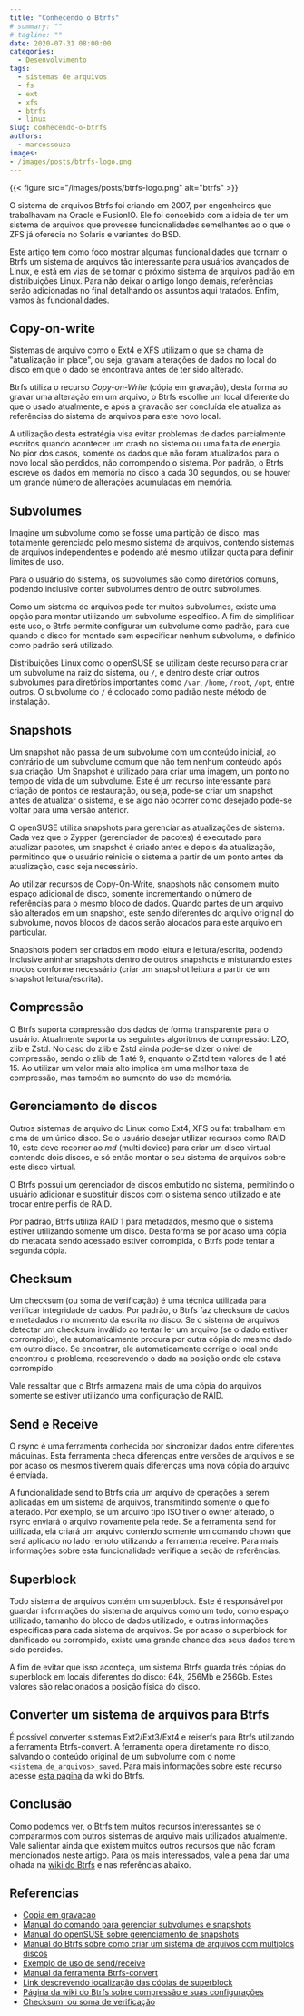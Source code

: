```yaml
---
title: "Conhecendo o Btrfs"
# summary: ""
# tagline: ""
date: 2020-07-31 08:00:00
categories:
  - Desenvolvimento
tags:
  - sistemas de arquivos
  - fs
  - ext
  - xfs
  - btrfs
  - linux
slug: conhecendo-o-btrfs
authors:
  - marcossouza
images:
- /images/posts/btrfs-logo.png
---
```


{{< figure src="/images/posts/btrfs-logo.png" alt="btrfs" >}}

O sistema de arquivos Btrfs foi criando em 2007, por engenheiros que trabalhavam na Oracle e FusionIO. Ele foi concebido com a ideia de ter um sistema de arquivos que provesse funcionalidades semelhantes ao o que o ZFS já oferecia no Solaris e variantes do BSD.

Este artigo tem como foco mostrar algumas funcionalidades que tornam o Btrfs um sistema de arquivos tão interessante para usuários avançados de Linux, e está em vias de se tornar o próximo sistema de arquivos padrão em distribuições Linux. Para não deixar o artigo longo demais, referências serão adicionadas no final detalhando os assuntos aqui tratados. Enfim, vamos às funcionalidades.

## Copy-on-write

Sistemas de arquivo como o Ext4 e XFS utilizam o que se chama de "atualização in place", ou seja, gravam alterações de dados no local do disco em que o dado se encontrava antes de ter sido alterado.

Btrfs utiliza o recurso *Copy-on-Write* (cópia em gravação), desta forma ao gravar uma alteração em um arquivo, o Btrfs escolhe um local diferente do que o usado atualmente, e após a gravação ser concluída ele atualiza as referências do sistema de arquivos para este novo local.

A utilização desta estratégia visa evitar problemas de dados parcialmente escritos quando  acontecer um crash no sistema ou uma falta de energia. No pior dos casos, somente os dados que não foram atualizados para o novo local são perdidos, não corrompendo o sistema. Por padrão, o Btrfs escreve os dados em memória no disco a cada 30 segundos, ou se houver um grande número de alterações acumuladas em memória.

## Subvolumes

Imagine um subvolume como se fosse uma partição de disco, mas totalmente gerenciado pelo mesmo sistema de arquivos, contendo sistemas de arquivos independentes e podendo até mesmo utilizar quota para definir limites de uso.

Para o usuário do sistema, os subvolumes são como diretórios comuns, podendo inclusive conter subvolumes dentro de outro subvolumes.

Como um sistema de arquivos pode ter muitos subvolumes, existe uma opção para montar utilizando um subvolume específico. A fim de simplificar este uso, o Btrfs permite configurar um subvolume como padrão, para que quando o disco for montado sem especificar nenhum subvolume, o definido como padrão será utilizado.

Distribuições Linux como o openSUSE se utilizam deste recurso para criar um subvolume na raiz do sistema, ou `/`, e dentro deste criar outros subvolumes para diretórios importantes como `/var`, `/home`, `/root`, `/opt`, entre outros. O subvolume do `/` é colocado como padrão neste método de instalação.

## Snapshots

Um snapshot não passa de um subvolume com um conteúdo inicial, ao contrário de um subvolume comum que não tem nenhum conteúdo após sua criação. Um Snapshot é utilizado para criar uma imagem, um ponto no tempo de vida de um subvolume. Este é um recurso interessante para criação de pontos de restauração, ou seja, pode-se criar um snapshot antes de atualizar o sistema, e se algo não ocorrer como desejado pode-se voltar para uma versão anterior.

O openSUSE utiliza snapshots para gerenciar as atualizações de sistema. Cada vez que o Zypper (gerenciador de pacotes) é executado para atualizar pacotes, um snapshot é criado antes e depois da atualização, permitindo que o usuário reinicie o sistema a partir de um ponto antes da atualização, caso seja necessário.

Ao utilizar recursos de Copy-On-Write, snapshots não consomem muito espaço adicional de disco, somente incrementando o número de referências para o mesmo bloco de dados. Quando partes de um arquivo são alterados em um snapshot, este sendo diferentes do arquivo original do subvolume, novos blocos de dados serão alocados para este arquivo em particular.

Snapshots podem ser criados em modo leitura e leitura/escrita, podendo inclusive aninhar snapshots dentro de outros snapshots e misturando estes modos conforme necessário (criar um snapshot leitura a partir de um snapshot leitura/escrita).

## Compressão

O Btrfs suporta compressão dos dados de forma transparente para o usuário. Atualmente suporta os seguintes algoritmos de compressão: LZO, zlib e Zstd. No caso do zlib e Zstd ainda pode-se dizer o nível de compressão, sendo o zlib de 1 até 9, enquanto o Zstd tem valores de 1 até 15. Ao utilizar um valor mais alto implica em uma melhor taxa de compressão, mas também no aumento do uso de memória.


## Gerenciamento de discos

Outros sistemas de arquivo do Linux como Ext4, XFS ou fat trabalham em cima de um único disco. Se o usuário desejar utilizar recursos como RAID 10, este deve recorrer ao *md* (multi device) para criar um disco virtual contendo dois discos, e só então montar o seu sistema de arquivos sobre este disco virtual.

O Btrfs possui um gerenciador de discos embutido no sistema, permitindo o usuário adicionar e substituir discos com o sistema sendo utilizado e até trocar entre perfis de RAID.

Por padrão, Btrfs utiliza RAID 1 para metadados, mesmo que o sistema estiver utilizando somente um disco. Desta forma se por acaso uma cópia do metadata sendo acessado estiver corrompida, o Btrfs pode tentar a segunda cópia.

## Checksum

Um checksum (ou soma de verificação) é uma técnica utilizada para verificar integridade de dados. Por padrão, o Btrfs faz checksum de dados e metadados no momento da escrita no disco. Se o sistema de arquivos detectar um checksum inválido ao tentar ler um arquivo (se o dado estiver corrompido), ele automaticamente procura por outra cópia do mesmo dado em outro disco. Se encontrar, ele automaticamente corrige o local onde encontrou o problema, reescrevendo o dado na posição onde ele estava corrompido.

Vale ressaltar que o Btrfs armazena mais de uma cópia do arquivos somente se estiver utilizando uma configuração de RAID.

## Send e Receive

O rsync é uma ferramenta conhecida por sincronizar dados entre diferentes máquinas. Esta ferramenta checa diferenças entre versões de arquivos e se por acaso os mesmos tiverem quais diferenças uma nova cópia do arquivo é enviada.

A funcionalidade send to Btrfs cria um arquivo de operações a serem aplicadas em um sistema de arquivos, transmitindo somente o que foi alterado. Por exemplo, se um arquivo tipo ISO tiver o owner alterado, o rsync enviará o arquivo novamente pela rede. Se a ferramenta send for utilizada, ela criará um arquivo contendo somente um comando chown que será aplicado no lado remoto utilizando a ferramenta receive. Para mais informações sobre esta funcionalidade verifique a seção de referências.

## Superblock

Todo sistema de arquivos contém um superblock. Este é responsável por guardar informações do sistema de arquivos como um todo, como espaço utilizado, tamanho do bloco de dados utilizado, e outras informações específicas para cada sistema de arquivos. Se por acaso o superblock for danificado ou corrompido, existe uma grande chance dos seus dados terem sido perdidos.

A fim de evitar que isso aconteça, um sistema Btrfs guarda três cópias do superblock em locais diferentes do disco: 64k, 256Mb e 256Gb. Estes valores são relacionados a posição física do disco.

## Converter um sistema de arquivos para Btrfs

É possível converter sistemas Ext2/Ext3/Ext4 e reiserfs para Btrfs utilizando a ferramenta Btrfs-convert. A ferramenta opera diretamente no disco, salvando o conteúdo original de um subvolume com o nome `<sistema_de_arquivos>_saved`. Para mais informações sobre este recurso acesse [esta página](https://btrfs.wiki.kernel.org/index.php/Conversion_from_Ext3) da wiki do Btrfs.

## Conclusão

Como podemos ver, o Btrfs tem muitos recursos interessantes se o compararmos com outros sistemas de arquivo mais utilizados atualmente. Vale salientar ainda que existem muitos outros recursos que não foram mencionados neste artigo. Para os mais interessados, vale a pena dar uma olhada na [wiki do Btrfs](https://btrfs.wiki.kernel.org/index.php/Main_Page) e nas referências abaixo.

## Referencias

- [Copia em gravacao](https://pt.wikipedia.org/wiki/C%C3%B3pia_em_grava%C3%A7%C3%A3o)
- [Manual do comando para gerenciar subvolumes e snapshots](https://btrfs.wiki.kernel.org/index.php/Manpage/btrfs-subvolume)
- [Manual do openSUSE sobre gerenciamento de snapshots](https://doc.opensuse.org/documentation/leap/archive/15.0/reference/html/book.opensuse.reference/cha.snapper.html)
- [Manual do Btrfs sobre como criar um sistema de arquivos com multiplos discos](https://btrfs.wiki.kernel.org/index.php/Using_Btrfs_with_Multiple_Devices)
- [Exemplo de uso de send/receive](https://mpdesouza.com/2020/05/14/btrfs-making-send-more-capable/)
- [Manual da ferramenta Btrfs-convert](https://btrfs.wiki.kernel.org/index.php/Manpage/btrfs-convert)
- [Link descrevendo localização das cópias de superblock](https://btrfs.wiki.kernel.org/index.php/Manpage/btrfs-convert)
- [Página da wiki do Btrfs sobre compressão e suas configurações](https://btrfs.wiki.kernel.org/index.php/Compression)
- [Checksum, ou soma de verificação](https://pt.wikipedia.org/wiki/Soma_de_verifica%C3%A7%C3%A3o)
